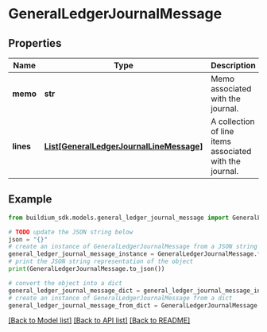 # GeneralLedgerJournalMessage


## Properties

Name | Type | Description | Notes
------------ | ------------- | ------------- | -------------
**memo** | **str** | Memo associated with the journal. | [optional] 
**lines** | [**List[GeneralLedgerJournalLineMessage]**](GeneralLedgerJournalLineMessage.md) | A collection of line items associated with the journal. | [optional] 

## Example

```python
from buildium_sdk.models.general_ledger_journal_message import GeneralLedgerJournalMessage

# TODO update the JSON string below
json = "{}"
# create an instance of GeneralLedgerJournalMessage from a JSON string
general_ledger_journal_message_instance = GeneralLedgerJournalMessage.from_json(json)
# print the JSON string representation of the object
print(GeneralLedgerJournalMessage.to_json())

# convert the object into a dict
general_ledger_journal_message_dict = general_ledger_journal_message_instance.to_dict()
# create an instance of GeneralLedgerJournalMessage from a dict
general_ledger_journal_message_from_dict = GeneralLedgerJournalMessage.from_dict(general_ledger_journal_message_dict)
```
[[Back to Model list]](../README.md#documentation-for-models) [[Back to API list]](../README.md#documentation-for-api-endpoints) [[Back to README]](../README.md)



